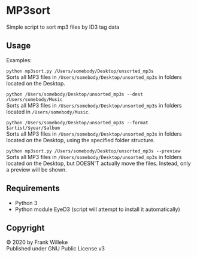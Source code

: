 # MP3sort
Simple script to sort mp3 files by ID3 tag data

## Usage

Examples:

`python mp3sort.py /Users/somebody/Desktop/unsorted_mp3s`  
Sorts all MP3 files in `/Users/somebody/Desktop/unsorted_mp3s` in folders located on the Desktop.

`python /Users/somebody/Desktop/unsorted_mp3s --dest /Users/somebody/Music`  
Sorts all MP3 files in `/Users/somebody/Desktop/unsorted_mp3s` in folders located in `/Users/somebody/Music`.

`python /Users/somebody/Desktop/unsorted_mp3s --format $artist/$year/$album`  
Sorts all MP3 files in `/Users/somebody/Desktop/unsorted_mp3s` in folders located on the Desktop, using the specified folder structure.

`python mp3sort.py /Users/somebody/Desktop/unsorted_mp3s --preview`  
Sorts all MP3 files in `/Users/somebody/Desktop/unsorted_mp3s` in folders located on the Desktop, but DOESN'T actually move the files. Instead, only a preview will be shown.

## Requirements
* Python 3
* Python module EyeD3 (script will attempt to install it automatically)

## Copyright
&copy; 2020 by Frank Willeke  
Published under GNU Public License v3